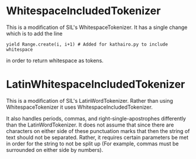 # WhitespaceIncludedTokenizer
This is a modification of SIL's WhitespaceTokenizer.  It has a single change which is to add the line

```
yield Range.create(i, i+1) # Added for kathairo.py to include whitespace
```
in order to return whitespace as tokens.

# LatinWhitespaceIncludedTokenizer
This is a modification of SIL's LatinWordTokenizer.  Rather than using WhitespaceTokenizer it uses WhitespaceIncludedTokenizer.  

It also handles periods, commas, and right-single-apostrophes differently than the LatinWordTokenizer.  It does not assume that since there are characters on either side of these punctuation marks that then the string of text should not be separated.  Rather, it requires certain parameters be met in order for the string to not be split up (For example, commas must be surrounded on either side by numbers).